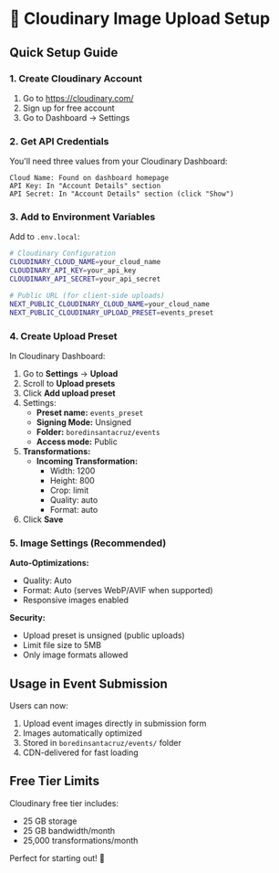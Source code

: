 # 📸 Cloudinary Image Upload Setup

## Quick Setup Guide

### 1. Create Cloudinary Account
1. Go to https://cloudinary.com/
2. Sign up for free account
3. Go to Dashboard → Settings

### 2. Get API Credentials
You'll need three values from your Cloudinary Dashboard:

```
Cloud Name: Found on dashboard homepage
API Key: In "Account Details" section  
API Secret: In "Account Details" section (click "Show")
```

### 3. Add to Environment Variables

Add to `.env.local`:

```bash
# Cloudinary Configuration
CLOUDINARY_CLOUD_NAME=your_cloud_name
CLOUDINARY_API_KEY=your_api_key
CLOUDINARY_API_SECRET=your_api_secret

# Public URL (for client-side uploads)
NEXT_PUBLIC_CLOUDINARY_CLOUD_NAME=your_cloud_name
NEXT_PUBLIC_CLOUDINARY_UPLOAD_PRESET=events_preset
```

### 4. Create Upload Preset

In Cloudinary Dashboard:
1. Go to **Settings** → **Upload**
2. Scroll to **Upload presets**
3. Click **Add upload preset**
4. Settings:
   - **Preset name:** `events_preset`
   - **Signing Mode:** Unsigned
   - **Folder:** `boredinsantacruz/events`
   - **Access mode:** Public
5. **Transformations:**
   - **Incoming Transformation:**
     - Width: 1200
     - Height: 800
     - Crop: limit
     - Quality: auto
     - Format: auto
6. Click **Save**

### 5. Image Settings (Recommended)

**Auto-Optimizations:**
- Quality: Auto
- Format: Auto (serves WebP/AVIF when supported)
- Responsive images enabled

**Security:**
- Upload preset is unsigned (public uploads)
- Limit file size to 5MB
- Only image formats allowed

## Usage in Event Submission

Users can now:
1. Upload event images directly in submission form
2. Images automatically optimized
3. Stored in `boredinsantacruz/events/` folder
4. CDN-delivered for fast loading

## Free Tier Limits

Cloudinary free tier includes:
- 25 GB storage
- 25 GB bandwidth/month
- 25,000 transformations/month

Perfect for starting out! 🚀

